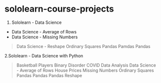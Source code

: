 # sololearn-course-projects

1. Sololearn - Data Science
- Data Science - Average of Rows
- Data Science - Missing Numbers
> Data Science - Reshape
> Ordinary Squares
> Pandas Pamdas Pandas

2.Sololearn - Data Science with Python
> Basketball Players
> Binary Disorder
> COVID Data Analysis
> Data Science - Average of Rows
> House Prices
> Missing Numbers
> Ordinary Squares
> Pandas Pandas Pandas
> Reshape

